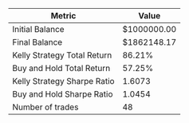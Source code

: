 | Metric | Value |
| --- | --- |
| Initial Balance | $1000000.00 |
| Final Balance | $1862148.17 |
| Kelly Strategy Total Return | 86.21% |
| Buy and Hold Total Return | 57.25% |
| Kelly Strategy Sharpe Ratio | 1.6073 |
| Buy and Hold Sharpe Ratio | 1.0454 |
| Number of trades | 48 |
